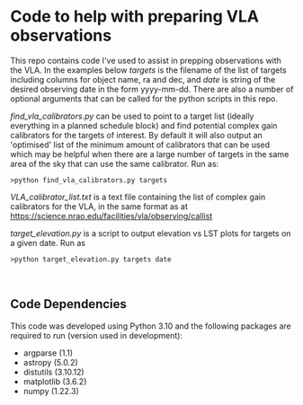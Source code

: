 # Code to help with preparing VLA observations

This repo contains code I've used to assist in prepping observations with the VLA. In the examples below *targets* is the filename of the list of targets including columns for object name, ra and dec, and *date* is string of the desired observing date in the form yyyy-mm-dd. There are also a number of optional arguments that can be called for the python scripts in this repo.


_find_vla_calibrators.py_ can be used to point to a target list (ideally everything in a planned schedule block) and find potential complex gain calibrators for the targets of interest. By default it will also output an 'optimised' list of the minimum amount of calibrators that can be used which may be helpful when there are a large number of targets in the same area of the sky that can use the same calibrator. Run as:

    >python find_vla_calibrators.py targets


_VLA_calibrator_list.txt_ is a text file containing the list of complex gain calibrators for the VLA, in the same format as at https://science.nrao.edu/facilities/vla/observing/callist


_target_elevation.py_ is a script to output elevation vs LST plots for targets on a given date. Run as

    >python target_elevation.py targets date
    



<br/>

## Code Dependencies

This code was developed using Python 3.10 and the following packages are required to run (version used in development):
* argparse (1.1)
* astropy (5.0.2)
* distutils (3.10.12) 
* matplotlib (3.6.2)
* numpy (1.22.3)

